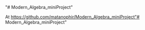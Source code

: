 "# Modern_Algebra_miniProject" 

At https://github.com/matanophir/Modern_Algebra_miniProject"# Modern_Algebra_miniProject" 
